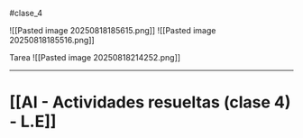 #clase_4


![[Pasted image 20250818185615.png]]
![[Pasted image 20250818185516.png]]


Tarea
![[Pasted image 20250818214252.png]]

---

# [[AI - Actividades resueltas (clase 4) - L.E]]